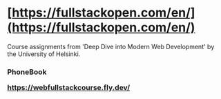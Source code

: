 # [https://fullstackopen.com/en/](https://fullstackopen.com/en/)

Course assignments from 'Deep Dive into Modern Web Development' by the University of Helsinki.

### PhoneBook <p>https://webfullstackcourse.fly.dev/<p>
